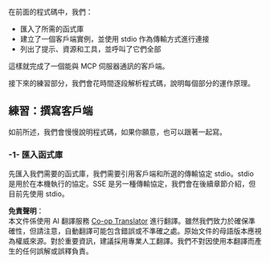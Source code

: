 <!--
CO_OP_TRANSLATOR_METADATA:
{
  "original_hash": "4cc245e2f4ea5db5e2b8c2cd1dadc4b4",
  "translation_date": "2025-07-04T15:59:42+00:00",
  "source_file": "03-GettingStarted/02-client/README.md",
  "language_code": "mo"
}
-->
在前面的程式碼中，我們：

- 匯入了所需的函式庫
- 建立了一個客戶端實例，並使用 stdio 作為傳輸方式進行連接
- 列出了提示、資源和工具，並呼叫了它們全部

這樣就完成了一個能與 MCP 伺服器通訊的客戶端。

接下來的練習部分，我們會花時間逐段解析程式碼，說明每個部分的運作原理。

## 練習：撰寫客戶端

如前所述，我們會慢慢說明程式碼，如果你願意，也可以跟著一起寫。

### -1- 匯入函式庫

先匯入我們需要的函式庫，我們需要引用客戶端和所選的傳輸協定 stdio。stdio 是用於在本機執行的協定。SSE 是另一種傳輸協定，我們會在後續章節介紹，但目前先使用 stdio。

**免責聲明**：  
本文件係使用 AI 翻譯服務 [Co-op Translator](https://github.com/Azure/co-op-translator) 進行翻譯。雖然我們致力於確保準確性，但請注意，自動翻譯可能包含錯誤或不準確之處。原始文件的母語版本應視為權威來源。對於重要資訊，建議採用專業人工翻譯。我們不對因使用本翻譯而產生的任何誤解或誤釋負責。